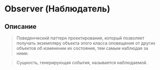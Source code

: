 # Observer (Наблюдатель)

## Описание
> Поведенческий паттерн проектирования, который позволяет получать экземпляру объекта этого класса оповещения от других объектов об изменении их состояния, тем самым наблюдая за ними.

> Сущность, генерирующая события, называется наблюдаемой.